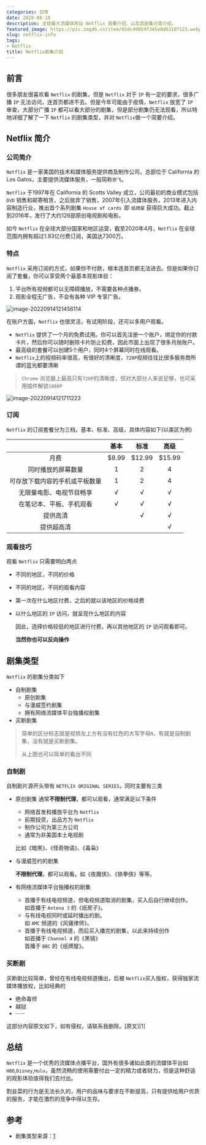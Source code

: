 ```yaml
---
categories: 日常
date: 2020-08-10
description: 全球最大流媒体网站 Netflix 简要介绍，以及其剧集分类介绍。
featured_image: https://pic.imgdb.cn/item/65dc49059f345e8d03107123.webp
slug: netflix-info
tags:
- Netflix
title: Netflix剧集介绍
---
```

## 前言

很多朋友很喜欢看 `Netflix` 的剧集，但是 `Netflix` 对于 `IP` 有一定的要求，很多广播 `IP` 无法访问，连首页都进不去。但是今年可能由于疫情，`Netflix` 放宽了 `IP` 审查，大部分广播 `IP` 都可以看大部分的剧集，但是部分剧集仍无法观看，所以特地详细了解了一下 `Netflix` 的剧集类型，并对 `Netflix`做一个简要介绍。

## Netflix 简介

### 公司简介

`Netflix` 是一家美国的技术和媒体服务提供商及制作公司，总部位于 California 的 Los Gatos，主要提供流媒体服务，一般简称`奈飞`。

`Netflix` 于1997年在 California 的 Scotts Valley 成立，公司最初的商业模式包括 `DVD` 销售和邮寄租赁，之后放弃了销售，2007年引入流媒体服务，2013年进入内容制造行业，推出首个系列剧集 `House of cards `即 `纸牌屋` 获得巨大成功。截止到2016年，发行了大约126部原创电视剧和电影。

如今 `Netflix` 在全球大部分国家和地区运营，截至2020年4月，`Netflix` 在全球范围内拥有超过1.93亿付费订阅，美国达7300万。

### 特点

`Netflix` 采用订阅的方式，如果你不付款，根本连首页都无法进去。但是如果你订阅了套餐，你可以享受两个最基本观影体验：

1. 平台所有视频都可以无障碍播放，不需要各种点播券。
2. 观影全程无广告，不会有各种 VIP 专享广告。

![image-20220914121456114](https://pic.imgdb.cn/item/6321575d16f2c2beb1776735.png)

在账户方面，`Netflix` 也很灵活，有试用阶段，还可以多用户观看。

- `Netflix` 提供了一个月的免费试用。你可以首先注册一个账户，绑定你的付款卡片，然后你可以随时删除卡片防止扣费，因此市面上出现了很多月抛账户。
- 最高级的套餐可以创建5个用户，同时4个屏幕同时在线观看。
- `Netflix`上的视频码率很高，有很好的清晰度，`720P`视频往往比很多服务商所谓的蓝光都要清晰

> `Chrome` 浏览器上最高只有`720P`的清晰度，但对大部分人来说足够，也可采用插件解锁`1080P`

![image-20220914121711223](https://pic.imgdb.cn/item/6321560b16f2c2beb1761e4a.png)

### 订阅

`Netflix` 的订阅套餐分为三档，基本、标准、高级，具体内容如下(以美区为例)

|                                | 基本  |  标准  |  高级  |
| :----------------------------: | :---: | :----: | :----: |
|              月费              | $8.99 | $12.99 | $15.99 |
|       同时播放的屏幕数量       |   1   |   2    |   4    |
| 可存放下载内容的手机或平板数量 |   1   |   2    |   4    |
|    无限量电影、电视节目畅享    |   √   |   √    |   √    |
|    在笔记本、平板、手机观看    |   √   |   √    |   √    |
|            提供高清            |       |   √    |   √    |
|           提供超高清           |       |        |   √    |

### 观看技巧

观看 `Netflix` 只需要明白两点

- 不同的地区，不同的价格

- 不同的地区，不同的观看内容

- 第一次在什么地区付费，之后的就以该地区的价格续费

- 以什么地区的 `IP`  访问，就呈现什么地区的内容

  因此，选择价格较低的地区进行付费，再以其他地区的 `IP` 访问观看即可。
  
  **当然你也可以反向操作**

## 剧集类型

`Netflix` 的剧集分类如下

- 自制剧集
  - 原创剧集
  - 与漫威签约剧集
  - 拥有网络流媒体平台独播权剧集
- 买断剧集

> 简单的区分标志就是视频左上方有没有红色的大写字母`N`，有就是自制剧集，没有就是买断剧集。
>
> 从上图也可以简单的看出不同

### 自制剧

自制剧片源开头带有 `NETFLIX ORIGINAL SERIES`，同时主要有三类

-  原创剧集
   通常**不限制代理**，都可以观看，通常满足以下条件

   - 网络首发和播放平台为 `Netflix`
   - 前期投资，出品方为 `Netflix`
   - 制作公司为第三方公司
   - 通常为非美国本土电视剧

   比如《暗黑》、《怪奇物语》、《毒枭》

- 与漫威签约的剧集

   **不限制代理**，都可以观看。如《夜魔侠》、《铁拳侠》等等。
- 有网络流媒体平台独播权的剧集

   - 首播于有线电视频道，但电视频道取消的剧集，买入后自行继续创作。  
     如首播于 `Antena 3` 的《纸房子》。
   - 与有线电视同时或延时播出的剧。  
     如 `AMC` 频道的《风骚律师》。
   - 首播于有线电视频道，而后买入播完的剧集，以此来持续创作  
     如首播于 `Channel 4` 的《黑镜》  
     首播于 `BBC` 的《纸牌屋》。

### 买断剧

买断剧比较简单，曾经在有线电视频道播出，后被 `Netflix`买入版权，获得独家流媒体播放权，比如经典的

- 绝命毒师
- 越狱
- ······

这部分内容原文如下，如有侵权，请联系我删除。[原文][1]

## 总结

`Netflix` 是一个优秀的流媒体点播平台，国外有很多诸如此类的流媒体平台如 `HBO`,`Disney`,`Hulu`，虽然流畅的使用需要付出一定的精力或者财力，但是这种舒适的观影体验值得我们去付出。

割韭菜的行为是无法长久的，用户的品味与要求在不断提高，只有提供给用户优质的服务，才能在激烈的竞争中得以生存。

## 参考

- 剧集类型来源：[1](https://liujiapu.me/post/%E4%BD%A0%E7%94%A8netflix%E5%90%97/) 
